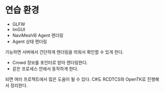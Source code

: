 # 연습 환경 

- GLFW 
- ImGUI 
- NaviMesh와 Agent 렌더링 
- Agent 상태 렌더링 


가능하면 서버에서 간단하게 렌더링을 띄워서 확인할 수 있게 한다. 

- Crowd 정보를 포인터로 받아 렌더링한다. 
- 같은 프로세스 안에서 동작하게 한다. 

되면 여러 프로젝트에서 많은 도움이 될 수 있다. 
C#도 RCDTCS와 OpenTK로 진행해서 정리한다. 




